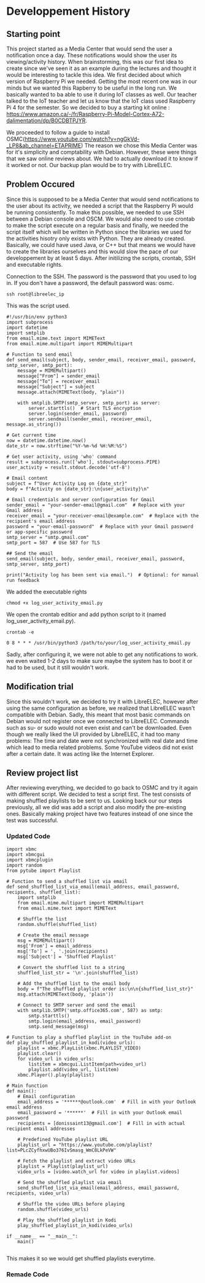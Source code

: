 # Developpement History
## Starting point
This project started as a Media Center that would send the user a notification once a day. These notifications would show the user its viewing/activity history. When brainstorming, this was our first idea to create since we've seen it as an example during the lectures and thought it would be interesting to tackle this idea. We first decided about which version of Raspberry Pi we needed. Getting the most recent one was in our minds but we wanted this Rapberry to be useful in the long run. We basically wanted to ba able to use it during IoT classes as well. Our teacher talked to the IoT teacher and let us know that the IoT class used Raspberry Pi 4 for the semester. So we decided to buy a starting kit online : https://www.amazon.ca/-/fr/Raspberry-Pi-Model-Cortex-A72-dalimentation/dp/B0CDBTPJYR. 


We proceeded to follow a guide to install OSMC(https://www.youtube.com/watch?v=ngGkVd-_LP8&ab_channel=ETAPRIME)  The reason we chose this Media Center was for it's simplicity and comptability with Debian. However, these were things that we saw online reviews about. We had to actually download it to know if it worked or not. Our backup plan would be to try with LibreELEC.

## Problem Occured
Since this is supposed to be a Media Center that would send notifications to the user about its activity, we needed a script that the Raspberry Pi would be running consistently. To make this possible, we needed to use SSH between a Debian console and OSCM. We would also need to use crontab to make the script execute on a regular basis and finally, we needed the script itself which will be written in Python since the libraries we used for the activities hisotry only exists with Python. They are already created. Basically, we could have used Java, or C++ but that means we would have to create the libraries ourselves and this would slow the pace of our developpement by at least 5 days. After initilizing the scripts, crontab, SSH and executable rights.

Connection to the SSH. The password is the password that you used to log in. If you don't have a password, the default password was: osmc.
```
ssh root@libreelec_ip
```

This was the script used.
```
#!/usr/bin/env python3
import subprocess
import datetime
import smtplib
from email.mime.text import MIMEText
from email.mime.multipart import MIMEMultipart

# Function to send email
def send_email(subject, body, sender_email, receiver_email, password, smtp_server, smtp_port):
    message = MIMEMultipart()
    message["From"] = sender_email
    message["To"] = receiver_email
    message["Subject"] = subject
    message.attach(MIMEText(body, "plain"))
    
    with smtplib.SMTP(smtp_server, smtp_port) as server:
        server.starttls()  # Start TLS encryption
        server.login(sender_email, password)
        server.sendmail(sender_email, receiver_email, message.as_string())

# Get current time
now = datetime.datetime.now()
date_str = now.strftime("%Y-%m-%d %H:%M:%S")

# Get user activity, using 'who' command
result = subprocess.run(['who'], stdout=subprocess.PIPE)
user_activity = result.stdout.decode('utf-8')

# Email content
subject = f"User Activity Log on {date_str}"
body = f"Activity on {date_str}:\n{user_activity}\n"

# Email credentials and server configuration for Gmail
sender_email = "your-sender-email@gmail.com"  # Replace with your Gmail address
receiver_email = "your-receiver-email@example.com"  # Replace with the recipient's email address
password = "your-email-password"  # Replace with your Gmail password or app-specific password
smtp_server = "smtp.gmail.com"
smtp_port = 587  # Use 587 for TLS

## Send the email
send_email(subject, body, sender_email, receiver_email, password, smtp_server, smtp_port)

print("Activity log has been sent via email.")  # Optional: for manual run feedback

```

We added the executable rights
```
chmod +x log_user_activity_email.py
```

We open the crontab editior and add python script to it (named log_user_activity_email.py).
```
crontab -e

0 8 * * * /usr/bin/python3 /path/to/your/log_user_activity_email.py
```
Sadly, after configuring it, we were not able to get any notifications to work. we even waited 1-2 days to make sure maybe the system has to boot it or had to be used, but it still wouldn't work.

## Modification trial
Since this wouldn't work, we decided to try it with LibreELEC, however after using the same configuration as before, we realized that LibreELEC wasn't compatible with Debian. Sadly, this meant that most basic commands on Debian would not register once we connected to LibreELEC. Commands such as su- or sudo would not even exist and can't be downloaded. Even though we really liked the UI provided by LibreELEC, it had too many problems: The time and date were not synchronized with real date and time which lead to media related problems. Some YouTube videos did not exist after a certain date. It was acting like the Internet Explorer.

## Review project list
After reviewing everything, we decided to go back to OSMC and try it again with different script. We decided to test a script first. The test consists of making shuffled playlists to be sent to us. Looking back our our steps previously, all we did was add a script and also modify the pre-existing ones. Basically making project have two features instead of one since the test was successful. 

### Updated Code
```
import xbmc
import xbmcgui
import xbmcplugin
import random
from pytube import Playlist

# Function to send a shuffled list via email
def send_shuffled_list_via_email(email_address, email_password, recipients, shuffled_list):
    import smtplib
    from email.mime.multipart import MIMEMultipart
    from email.mime.text import MIMEText

    # Shuffle the list
    random.shuffle(shuffled_list)

    # Create the email message
    msg = MIMEMultipart()
    msg['From'] = email_address
    msg['To'] = ', '.join(recipients)
    msg['Subject'] = 'Shuffled Playlist'

    # Convert the shuffled list to a string
    shuffled_list_str = '\n'.join(shuffled_list)

    # Add the shuffled list to the email body
    body = f"The shuffled playlist order is:\n\n{shuffled_list_str}"
    msg.attach(MIMEText(body, 'plain'))

    # Connect to SMTP server and send the email
    with smtplib.SMTP('smtp.office365.com', 587) as smtp:
        smtp.starttls()
        smtp.login(email_address, email_password)
        smtp.send_message(msg)

# Function to play a shuffled playlist in the YouTube add-on
def play_shuffled_playlist_in_kodi(video_urls):
    playlist = xbmc.PlayList(xbmc.PLAYLIST_VIDEO)
    playlist.clear()
    for video_url in video_urls:
        listitem = xbmcgui.ListItem(path=video_url)
        playlist.add(video_url, listitem)
    xbmc.Player().play(playlist)

# Main function
def main():
    # Email configuration
    email_address = '******@outlook.com'  # Fill in with your Outlook email address
    email_password = '******'  # Fill in with your Outlook email password
    recipients = [donissaint13@gmail.com']  # Fill in with actual recipient email addresses

    # Predefined YouTube playlist URL
    playlist_url = "https://www.youtube.com/playlist?list=PLcZCyfhxwUBo376IvSmasg_WmC8LkPeVW"

    # Fetch the playlist and extract video URLs
    playlist = Playlist(playlist_url)
    video_urls = [video.watch_url for video in playlist.videos]

    # Send the shuffled playlist via email
    send_shuffled_list_via_email(email_address, email_password, recipients, video_urls)

    # Shuffle the video URLs before playing
    random.shuffle(video_urls)

    # Play the shuffled playlist in Kodi
    play_shuffled_playlist_in_kodi(video_urls)

if __name__ == "__main__":
    main()


```
This makes it so we would get shuffled playlists everytime.

### Remade Code





